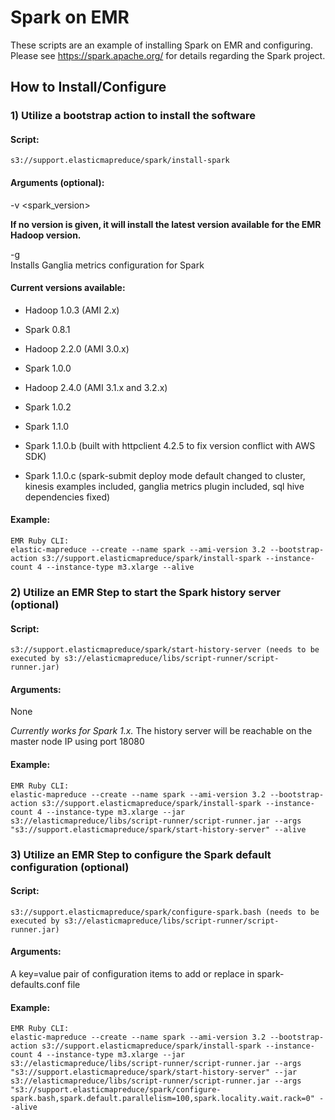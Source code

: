 Spark on EMR
=====================

These scripts are an example of installing Spark on EMR and configuring.   Please see https://spark.apache.org/ for details regarding the Spark project.


## How to Install/Configure

### 1) Utilize a bootstrap action to install the software

#### Script:   
`s3://support.elasticmapreduce/spark/install-spark`


#### Arguments (optional):   
-v <spark_version>

   **If no version is given, it will install the latest version available for the EMR Hadoop version.**

-g   
   Installs Ganglia metrics configuration for Spark


#### Current versions available:
* Hadoop 1.0.3 (AMI 2.x)
 * Spark 0.8.1 
 
* Hadoop 2.2.0 (AMI 3.0.x)
 * Spark 1.0.0 
 
* Hadoop 2.4.0 (AMI 3.1.x and 3.2.x)
 * Spark 1.0.2
 * Spark 1.1.0
 * Spark 1.1.0.b (built with httpclient 4.2.5 to fix version conflict with AWS SDK)
 * Spark 1.1.0.c (spark-submit deploy mode default changed to cluster, kinesis examples included, ganglia metrics plugin included, sql hive dependencies fixed) 


#### Example:
```
EMR Ruby CLI:
elastic-mapreduce --create --name spark --ami-version 3.2 --bootstrap-action s3://support.elasticmapreduce/spark/install-spark --instance-count 4 --instance-type m3.xlarge --alive 
```


### 2) Utilize an EMR Step to start the Spark history server (optional)

#### Script:
`s3://support.elasticmapreduce/spark/start-history-server (needs to be executed by s3://elasticmapreduce/libs/script-runner/script-runner.jar)`

#### Arguments:
None


_Currently works for Spark 1.x._  The history server will be reachable on the master node IP using port 18080

#### Example:
```
EMR Ruby CLI:
elastic-mapreduce --create --name spark --ami-version 3.2 --bootstrap-action s3://support.elasticmapreduce/spark/install-spark --instance-count 4 --instance-type m3.xlarge --jar s3://elasticmapreduce/libs/script-runner/script-runner.jar --args "s3://support.elasticmapreduce/spark/start-history-server" --alive
```


### 3) Utilize an EMR Step to configure the Spark default configuration (optional)

#### Script:
`s3://support.elasticmapreduce/spark/configure-spark.bash (needs to be executed by s3://elasticmapreduce/libs/script-runner/script-runner.jar)`

#### Arguments:
A key=value pair of configuration items to add or replace in spark-defaults.conf file


#### Example:
```
EMR Ruby CLI:
elastic-mapreduce --create --name spark --ami-version 3.2 --bootstrap-action s3://support.elasticmapreduce/spark/install-spark --instance-count 4 --instance-type m3.xlarge --jar s3://elasticmapreduce/libs/script-runner/script-runner.jar --args "s3://support.elasticmapreduce/spark/start-history-server" --jar s3://elasticmapreduce/libs/script-runner/script-runner.jar --args "s3://support.elasticmapreduce/spark/configure-spark.bash,spark.default.parallelism=100,spark.locality.wait.rack=0" --alive 
```

